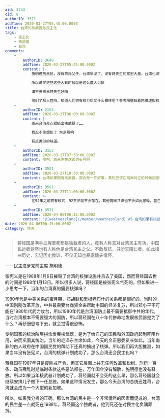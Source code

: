 ```yaml
---
aid: 3743
cid: 8
authorID: 3571
addTime: 2020-03-27T05:45:00.000Z
title: 台湾的核武器与民主化
tags:
    - 民主化
    - 核武器
    - 台湾
comments:
    -
        authorID: 3648
        addTime: 2020-03-27T05:45:00.000Z
        content: |-
            施明德放黑屁，没有蒋氏父子，台湾早没了，没有蒋先生的宽宏大量，台湾也没有今日民主的模样

            所以说民进党这些人有时候就是这么遭人讨厌

            请不要抹黑蒋先生好吗

            他们了解人性吗，知道人们拥有权力后又什么模样呢？参考隔壁玩着网络虚拟权力游戏的品葱就知道了，那些管理者行为言论是多么独裁和畜生！
    -
        authorID: 2153
        addTime: 2020-03-27T06:00:00.000Z
        content: |-
            原来台湾差点就搞出核武器了……

            我忍不住想到了 东京残响

            有点类似的味道。
    -
        authorID: 3153
        addTime: 2020-03-27T07:30:00.000Z
        content: 哈哈，原来你在这边也有号啊
    -
        authorID: 3581
        addTime: 2020-03-27T10:30:00.000Z
        content: 台湾如果拥有核武器，那会是一件好事，真的应该在两岸对立的时候加速研发核武器。
    -
        authorID: 3581
        addTime: 2020-03-27T11:00:00.000Z
        content: >-
            在92年之前拥有核武，92共识就不会存在，其他两岸共识也不会如此屈辱，蓝色就自欺欺人说九二共识是共识吧，中国不承认中华民国，他们还拥抱这个什么意义，请问大家对九二共识的共识都不一样，何必自欺欺人，直接告诉台湾人民，九二共识是承认台湾归属中国管辖吧，九二共识在中国就是这个意思，kmt就会在台湾岛内用这个获取一点民意。
    -
        authorID: 3571
        addTime: 2020-04-06T06:15:00.000Z
        content: '@[weetnessland](/member/weetnessland) #5 台湾如果有核武器，今天世界格局就不一样了。'
date: 2020-04-06T06:15:00.000Z
category: 博客
---
```


> 蒋经国是满手血腥至死都是独裁者的人，竟有人称其对台湾民主有功，中国民运者竟然也有人称他是台湾民主之父。不敢反抗，只盼天降仁者。如此扭曲历史，忘记历史教训，不仅无知也暴露懦夫情怀。

——民主进步党前主席 施明德

张宪义是在1988年1月9日摧毁了台湾的核弹设施并且去了美国，然而蒋经国去世的时间是1988年1月13日。所以很多人说，蒋经国是被张宪义气死的。但如果进一步思考一下，当年的台湾真的需要核弹吗？

1980年代是中美关系的蜜月期，邓胡赵和里根老布什的关系都是很好的。当时的中国刚刚改革开放，中共最需要台商资金来帮助中国的经济复苏，所以邓小平不可能在1980年代武力攻台，所以1980年代是台湾国防上最不需要抵御中共的年代。当时台湾根本不需要强大的国防，所以蒋经国在八十年代拼命地发展核武器是为了什么？再仔细思考下去，就会觉得很恐怖。

专制国家的统治阶层拼命发展核武器，是为了给自己的国民和外国政府起到吓阻作用，进而巩固其统治。当年的毛泽东主席如此，今天的金正恩委员长如此，当年南非的白人政府在中国国民党的帮助下还真的搞出了核弹。所以我们再大胆推测，如果当年没有张宪义，台湾的核弹计划成功了，那么台湾还会民主化吗？

蒋经国在1987年只是废除戒严令，但其它层面上并无任何改革和松绑。刑罚一百条、动员戡乱时期临时条款这些恶法都在，万年国会没有解散，施明德也没有释放。所以如果当年核武器计划成功了，蒋经国就不会死的这么早，那么蒋经国就会继续安排儿子做下一任总统。如果这种情况发生，那么今天台湾的总统还姓蒋，台湾就会成为一个大型的新加坡。

所以，如果我分析的正确。那么台湾的民主是一个非常偶然的因素而促成的，台湾的民主差一点就死在1988年。蒋经国这个独裁者，他到死还在对民主化负隅顽抗。

